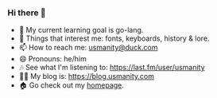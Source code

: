 ### Hi there 💐

- 🌱 My current learning goal is go-lang.
- 💬 Things that interest me: fonts, keyboards, history & lore.
- 📫 How to reach me: usmanity@duck.com
- 😄 Pronouns: he/him
- 🎶 See what I'm listening to: https://last.fm/user/usmanity
- ✍🏽 My blog is: https://blog.usmanity.com
- 🏠 Go check out my [homepage](https://usmanity.com?ref=github-readme.md).
<!--
**usmanity/usmanity** is a ✨ _special_ ✨ repository because its `README.md` (this file) appears on your GitHub profile.

Here are some ideas to get you started:
- ⚡ Fun fact: 
-->

